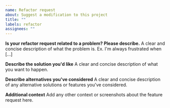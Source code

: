 ```yaml
---
name: Refactor request
about: Suggest a modification to this project
title: ""
labels: refactor
assignees: ""
---
```


**Is your refactor request related to a problem? Please describe.** A clear and
concise description of what the problem is. Ex. I'm always frustrated when [...]

**Describe the solution you'd like** A clear and concise description of what you
want to happen.

**Describe alternatives you've considered** A clear and concise description of
any alternative solutions or features you've considered.

**Additional context** Add any other context or screenshots about the feature
request here.
